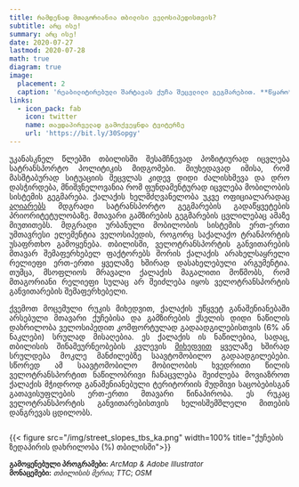 ```yaml
---
title: რამდენად მთაგორიანია თბილისი ველოსიპედისთვის? 
subtitle: არც ისე!
summary: არც ისე!
date: 2020-07-27
lastmod: 2020-07-28
math: true
diagram: true
image:
  placement: 2
  caption: 'რეაბილიტირებული შარტავას ქუჩა შეცვლილი გეგმარებით. **წყარო**: თბილისის მერია'
links:
  - icon_pack: fab
    icon: twitter
    name: თავდაპირველად გამოქვეყნდა ტვიტერზე
    url: 'https://bit.ly/30Sopgy'
---
```

<p align="justify">
უკანასკნელ წლებში თბილისში შესამჩნევად პოზიტიურად იცვლება სატრანსპორტო პოლიტიკის მიდგომები. მიუხედავად იმისა, რომ მასშტაბურად სიტუაციის შეცვლას კიდევ დიდი ძალისხმევა და დრო დასჭირდება, მნიშვნელოვანია რომ ფუნდამენტურად იცვლება მობილობის სისტემის გეგმარება. ქალაქის ხელმძღვანელობა უკვე ოფიციალარადაც <a href="http://tbilisi.gov.ge/news/10349?fbclid=IwAR31FMepurTS7XZfEus5nLZ9b83BKYP64fi_kB5RU_UbqIggRXc-QbYkQHA">აღიარებს</a> მდგრადი სატრანსპორტო გეგმარების გადაწყვეტების პრიორიტეტულობაზე. მთავარი გამზირების გეგმარების ცვლილებაც ამაზე მიუთითებს. 
მდგრადი ურბანული მობილობის სისტემის ერთ-ერთი უმთავრესი ელემენტია ველოსიპედის, როგორც საქალაქო ტრანპორტის უსაფრთხო გამოყენება. თბილისში, ველოტრანსპორტის განვითარების მთავარ შემაფერხებელ ფაქტორებს შორის ქალაქის არახელსაყრელი რელიეფი ერთ-ერთი ყველაზე ხშირად დასახელებული არგუმენტია. თუმცა, მსოფლიოს მრავალი ქალაქის მაგალითი მოწმობს, რომ მთაგორიანი რელიეფი სულაც არ შეიძლება იყოს ველოტრანსპორტის განვითარების შემაფერხებელი. </p>
<p align="justify">
ქვემოთ მოცემული რუკის მიხედვით, ქალაქის უწყვეტ განაშენიანებაში არსებული მთავარი ქუჩებისა და გამზირების ქსელის  დიდი ნაწილის დახრილობა ველოსიპედით კომფორტულად გადაადგილებისთვის (6% ან ნაკლები) სრულად მისაღებია. ეს ქალაქის ის ნაწილებია, სადაც, თბილისის შინამეურნეობების კვლევის <a href="http://tbilisi.gov.ge/img/original/2018/4/20/%E1%83%A8%E1%83%98%E1%83%9C%E1%83%90%E1%83%9B%E1%83%94%E1%83%A3%E1%83%A0%E1%83%9C%E1%83%94%E1%83%9D%E1%83%91%E1%83%98%E1%83%A1_%E1%83%99%E1%83%95%E1%83%9A%E1%83%94%E1%83%95%E1%83%90.pdf">მიხედვით</a> ყველაზე ხშირად სრულდება მოკლე მანძილებზე საავტომობილო გადაადგილებები. სწორედ ამ საავტომობილო მობილობის ხვედრითი წილის ველოტრანსპორტით ნაწილობრივი ჩანაცვლება შეიძლება მოვიაზროთ ქალაქის მჭიდროდ განაშენიანებული ტერიტორიის მუდმივი საცობებისგან გათავისუფლების ერთ-ერთი მთავარი წინაპირობა. ეს რუკაც ველოტრანსპორტის განვითარებისთვის ხელისშემშლელი მითების დანგრევას ცდილობს. </p>

<!DOCTYPE html>
<html>
<head>
<meta name="viewport" content="width=device-width, initial-scale=1">

</head>
<body>

<div class="row">
  <div class="column" style="">
    <p>{{< figure src="/img/street_slopes_tbs_ka.png" width=100% title="ქუჩების ზედაპირის დახრილობა (%) თბილისში">}}</p>
  </div>
</div>

</body>
</html>

<font size="2">
    <b>გამოყენებული პროგრამები:</b> <i>ArcMap & Adobe Illustrator</i>  <br> <b>მონაცემები:</b> <i>თბილისის მერია</i>; <i>TTC</i>; <i>OSM</i>
</font>